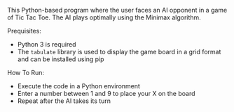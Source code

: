 This Python-based program where the user faces an AI opponent in a game of Tic Tac Toe. The AI plays optimally using the Minimax algorithm.

Prequisites:
  - Python 3 is required
  - The `tabulate` library is used to display the game board in a grid format and can be installed using pip

How To Run:
  - Execute the code in a Python environment
  - Enter a number between 1 and 9 to place your X on the board
  - Repeat after the AI takes its turn
 
